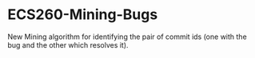 # ECS260-Mining-Bugs
New Mining algorithm for identifying the pair of commit ids (one with the bug and the other which resolves it).
